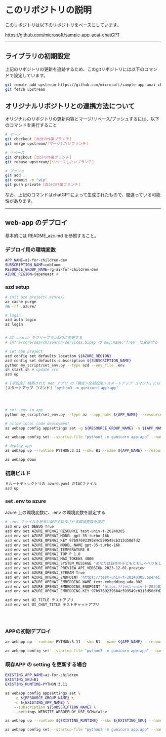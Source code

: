 # このリポジトリの説明

このリポジトリは以下のリポジトリをベースにしています。

https://github.com/microsoft/sample-app-aoai-chatGPT


--- 
## ライブラリの初期設定

上記のリポジトリの更新を追跡するため、このgitリポジトリには以下のコマンドで設定しています。

``` bash
git remote add upstream https://github.com/microsoft/sample-app-aoai-chatGPT
git fetch upstream
```


## オリジナルリポジトリとの連携方法について

オリジナルのリポジトリの更新内容とマージ/リベース/プッシュするには、以下のコマンドを実行すること

``` bash
# マージ
git checkout [自分の作業ブランチ]
git merge upstream/[マージしたいブランチ]

# リベース
git checkout [自分の作業ブランチ]
git rebase upstream/[リベースしたいブランチ]

# プッシュ
git add .
git commit -m "wip"
git push private [自分の作業ブランチ]
```

なお、上記のコマンドはchatGPTによって生成されたもので、間違っている可能性があります。


----

## web-app のデプロイ

基本的には README_azc.md を参照すること。

### デプロイ用の環境変数

``` bash
APP_NAME=ai-for-children-dev
SUBSCRIPTION_NAME=cobloom
RESOURCE_GROUP_NAME=rg-ai-for-children-dev
AZURE_REGION=japaneast #
```

### azd setup

``` bash
# init azd project(.azure/)
az cache purge
rm -rf .azure/

# login
azd auth login
az login


# AI search をフリープランSKUに変更する
# infra/core/search/search-services.bicep の sku.name:'free' に変更する

# set app project
azd config set defaults.location ${AZURE_REGION}
azd config set defaults.subscription ${SUBSCRIPTION_NAME}
python my_script/set_env.py --type azd --env_file .env
sh start.sh # update src
azd up

# [手設定] 構築された Web アプリ の「構成＞全般設定＞スタートアップ コマンド」に以下を設定する
[スタートアップ コマンド] "python3 -m gunicorn app:app"




# set .env in app 
python my_script/set_env.py --type az --app_name ${APP_NAME} --resource_group_name ${RESOURCE_GROUP_NAME} --subscription_name ${SUBSCRIPTION_NAME}

# allow local code deployment
az webapp config appsettings set -g ${RESOURCE_GROUP_NAME} -n ${APP_NAME} --subscription ${SUBSCRIPTION_NAME} --settings WEBSITE_WEBDEPLOY_USE_SCM=false

az webapp config set --startup-file "python3 -m gunicorn app:app" --name ${APP_NAME} --subscription ${SUBSCRIPTION_NAME}

# deploy app
az webapp up --runtime PYTHON:3.11 --sku B1 --name ${APP_NAME} --resource-group ${RESOURCE_GROUP_NAME} --location ${AZURE_REGION} --subscription ${SUBSCRIPTION_NAME}

az webapp down

```



### 初期ビルド
``` bash
＃ルートディレクトリの azure.yaml がIACファイル
azd up 
```


### set .env to azure
azure 上の環境変数に、.env の環境変数を設定する

``` bash 
# .env ファイルを参考にAPPで動作させる環境変数を設定
azd env set DEBUG True
azd env set AZURE_OPENAI_RESOURCE test-univ-t-20240305
azd env set AZURE_OPENAI_MODEL gpt-35-turbo-16k
azd env set AZURE_OPENAI_KEY 97b9769239584c599549cb313d50dfd2
azd env set AZURE_OPENAI_MODEL_NAME gpt-35-turbo-16k
azd env set AZURE_OPENAI_TEMPERATURE 0
azd env set AZURE_OPENAI_TOP_P 1.0
azd env set AZURE_OPENAI_MAX_TOKENS 4000
azd env set AZURE_OPENAI_SYSTEM_MESSAGE "あなたは日本の子どもとおしゃべりをしたり、その質問に答えるAIです。"
azd env set AZURE_OPENAI_PREVIEW_API_VERSION 2023-12-01-preview
azd env set AZURE_OPENAI_STREAM True
azd env set AZURE_OPENAI_ENDPOINT 'https://test-univ-t-20240305.openai.azure.com/'
azd env set AZURE_OPENAI_EMBEDDING_NAME text-embedding-ada-002
azd env set AZURE_OPENAI_EMBEDDING_ENDPOINT 'https://test-univ-t-20240305.openai.azure.com/'
azd env set AZURE_OPENAI_EMBEDDING_KEY 97b9769239584c599549cb313d50dfd2

azd env set UI_TITLE テストアプリ
azd env set UI_CHAT_TITLE テストチャットアプリ





```


### APPの初期デプロイ
``` bash
az webapp up --runtime PYTHON:3.11 --sku B1 --name ${APP_NAME} --resource-group ${RESOURCE_GROUP_NAME} --location ${AZURE_REGION} --subscription ${SUBSCRIPTION_NAME}

az webapp config set --startup-file "python3 -m gunicorn app:app" --name ${APP_NAME} --subscription ${SUBSCRIPTION_NAME}

```

### 既存APP の setting を更新する場合

``` bash 
EXISTING_APP_NAME=ai-for-children
EXISTING_SKU=B1
EXISTING_RUNTIME=PYTHON:3.11

az webapp config appsettings set \
    -g ${RESOURCE_GROUP_NAME} \
    -n ${EXISTING_APP_NAME} \
    --subscription ${SUBSCRIPTION_NAME} \ 
    --settings WEBSITE_WEBDEPLOY_USE_SCM=false

az webapp up --runtime ${EXISTING_RUNTIME} --sku ${EXISTING_SKU} --name ${EXISTING_APP_NAME} --resource-group ${RESOURCE_GROUP_NAME}

az webapp config set --startup-file "python3 -m gunicorn app:app" --name ${EXISTING_APP_NAME}
```